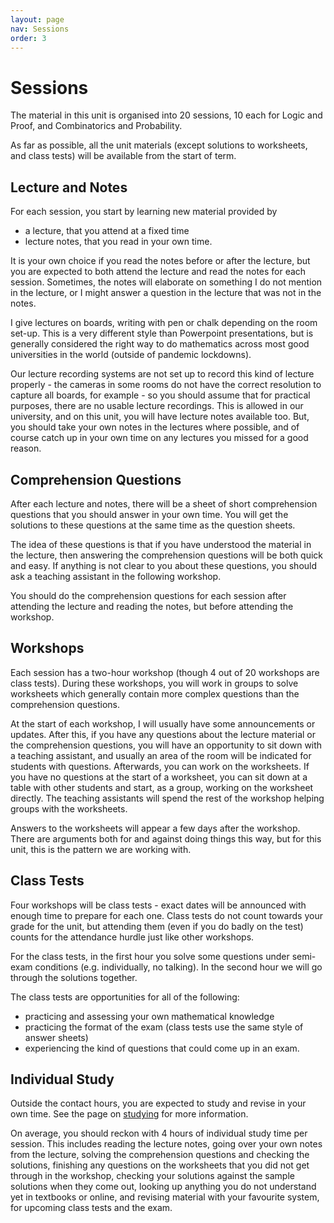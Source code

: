 ```yaml
---
layout: page
nav: Sessions
order: 3
---
```


# Sessions

The material in this unit is organised into 20 sessions, 10 each for Logic and Proof, and Combinatorics and Probability.

As far as possible, all the unit materials (except solutions to worksheets, and class tests) will be available from the start of term.

## Lecture and Notes

For each session, you start by learning new material provided by
  - a lecture, that you attend at a fixed time
  - lecture notes, that you read in your own time.

It is your own choice if you read the notes before or after the lecture, but you are expected to both attend the lecture and read the notes for each session. Sometimes, the notes will elaborate on something I do not mention in the lecture, or I might answer a question in the lecture that was not in the notes.

I give lectures on boards, writing with pen or chalk depending on the room set-up. This is a very different style than Powerpoint presentations, but is generally considered the right way to do mathematics across most good universities in the world (outside of pandemic lockdowns).

Our lecture recording systems are not set up to record this kind of lecture properly - the cameras in some rooms do not have the correct resolution to capture all boards, for example - so you should assume that for practical purposes, there are no usable lecture recordings. This is allowed in our university, and on this unit, you will have lecture notes available too. But, you should take your own notes in the lectures where possible, and of course catch up in your own time on any lectures you missed for a good reason.

## Comprehension Questions

After each lecture and notes, there will be a sheet of short comprehension questions that you should answer in your own time. You will get the solutions to these questions at the same time as the question sheets.

The idea of these questions is that if you have understood the material in the lecture, then answering the comprehension questions will be both quick and easy. If anything is not clear to you about these questions, you should ask a teaching assistant in the following workshop.

You should do the comprehension questions for each session after attending the lecture and reading the notes, but before attending the workshop.

## Workshops

Each session has a two-hour workshop (though 4 out of 20 workshops are class tests). During these workshops, you will work in groups to solve worksheets which generally contain more complex questions than the comprehension questions.

At the start of each workshop, I will usually have some announcements or updates. After this, if you have any questions about the lecture material or the comprehension questions, you will have an opportunity to sit down with a teaching assistant, and usually an area of the room will be indicated for students with questions. Afterwards, you can work on the worksheets. If you have no questions at the start of a worksheet, you can sit down at a table with other students and start, as a group, working on the worksheet directly. The teaching assistants will spend the rest of the workshop helping groups with the worksheets.

Answers to the worksheets will appear a few days after the workshop. There are arguments both for and against doing things this way, but for this unit, this is the pattern we are working with.

## Class Tests

Four workshops will be class tests - exact dates will be announced with enough time to prepare for each one. Class tests do not count towards your grade for the unit, but attending them (even if you do badly on the test) counts for the attendance hurdle just like other workshops.

For the class tests, in the first hour you solve some questions under semi-exam conditions (e.g. individually, no talking). In the second hour we will go through the solutions together.

The class tests are opportunities for all of the following:
  - practicing and assessing your own mathematical knowledge
  - practicing the format of the exam (class tests use the same style of answer sheets)
  - experiencing the kind of questions that could come up in an exam.

## Individual Study

Outside the contact hours, you are expected to study and revise in your own time. See the page on [studying](studying.md) for more information.

On average, you should reckon with 4 hours of individual study time per session. This includes reading the lecture notes, going over your own notes from the lecture, solving the comprehension questions and checking the solutions, finishing any questions on the worksheets that you did not get through in the workshop, checking your solutions against the sample solutions when they come out, looking up anything you do not understand yet in textbooks or online, and revising material with your favourite system, for upcoming class tests and the exam.

